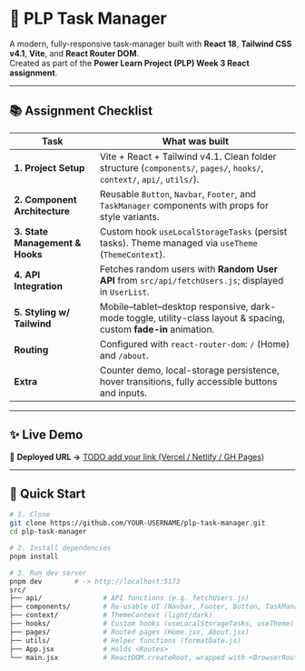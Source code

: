 # 📝 PLP Task Manager

A modern, fully-responsive task-manager built with **React 18**, **Tailwind CSS v4.1**, **Vite**, and **React Router DOM**.  
Created as part of the **Power Learn Project (PLP) Week 3 React assignment**.

---

## 📚 Assignment Checklist

| Task | What was built |
|------|----------------------------------------------------------------------------------------------------------------------------------|
| **1. Project Setup** | Vite + React + Tailwind v4.1.  Clean folder structure (`components/`, `pages/`, `hooks/`, `context/`, `api/`, `utils/`). |
| **2. Component Architecture** | Reusable `Button`, `Navbar`, `Footer`, and `TaskManager` components with props for style variants. |
| **3. State Management & Hooks** | Custom hook `useLocalStorageTasks` (persist tasks).  Theme managed via `useTheme` (`ThemeContext`). |
| **4. API Integration** | Fetches random users with **Random User API** from `src/api/fetchUsers.js`; displayed in `UserList`. |
| **5. Styling w/ Tailwind** | Mobile–tablet–desktop responsive, dark-mode toggle, utility-class layout & spacing, custom **fade-in** animation. |
| **Routing** | Configured with `react-router-dom`: `/` (Home) and `/about`. |
| **Extra** | Counter demo, local-storage persistence, hover transitions, fully accessible buttons and inputs. |

---

## ✨ Live Demo

🔗 **Deployed URL →** [TODO add your link (Vercel / Netlify / GH Pages)]()

---

## 🚀 Quick Start

```bash
# 1. Clone
git clone https://github.com/YOUR-USERNAME/plp-task-manager.git
cd plp-task-manager

# 2. Install dependencies
pnpm install

# 3. Run dev server
pnpm dev        # -> http://localhost:5173
src/
├── api/               # API functions (e.g. fetchUsers.js)
├── components/        # Re-usable UI (Navbar, Footer, Button, TaskManager, UserList)
├── context/           # ThemeContext (light/dark)
├── hooks/             # Custom hooks (useLocalStorageTasks, useTheme)
├── pages/             # Routed pages (Home.jsx, About.jsx)
├── utils/             # Helper functions (formatDate.js)
├── App.jsx            # Holds <Routes>
└── main.jsx           # ReactDOM.createRoot, wrapped with <BrowserRouter>

